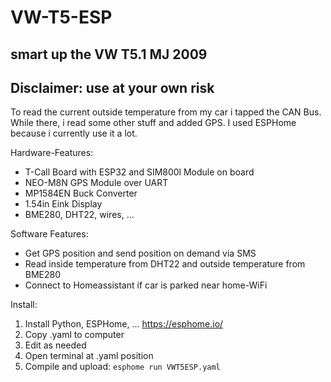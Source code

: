 # VW-T5-ESP
<h2> smart up the VW T5.1 MJ 2009</h2>
<h2> Disclaimer: use at your own risk</h2>

To read the current outside temperature from my car i tapped the CAN Bus. While there, i read some other stuff and added GPS. I used ESPHome because i currently use it a lot. 

Hardware-Features:
* T-Call Board with ESP32 and SIM800l Module on board
*	NEO-M8N GPS Module over UART
*	MP1584EN Buck Converter 
*  1.54in Eink Display
*	BME280, DHT22, wires, ...

Software Features:
* Get GPS position and send position on demand via SMS
* Read inside temperature from DHT22 and outside temperature from BME280
* Connect to Homeassistant if car is parked near home-WiFi

Install:
1. Install Python, ESPHome, ... https://esphome.io/ 
2. Copy .yaml to computer
3. Edit as needed
3. Open terminal at .yaml position
4. Compile and upload: ```esphome run VWT5ESP.yaml```
